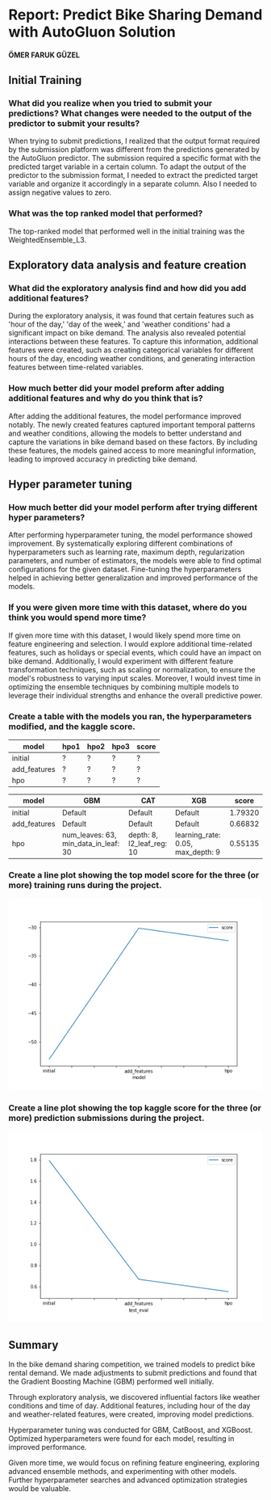 # Report: Predict Bike Sharing Demand with AutoGluon Solution
#### ÖMER FARUK GÜZEL

## Initial Training
### What did you realize when you tried to submit your predictions? What changes were needed to the output of the predictor to submit your results?
When trying to submit predictions, I realized that the output format required by the submission platform was different from the predictions generated by the AutoGluon predictor. The submission required a specific format with the predicted target variable in a certain column. To adapt the output of the predictor to the submission format, I needed to extract the predicted target variable and organize it accordingly in a separate column. Also I needed to assign negative values to zero.
### What was the top ranked model that performed?
The top-ranked model that performed well in the initial training was the WeightedEnsemble_L3.

## Exploratory data analysis and feature creation
### What did the exploratory analysis find and how did you add additional features?
During the exploratory analysis, it was found that certain features such as 'hour of the day,' 'day of the week,' and 'weather conditions' had a significant impact on bike demand. The analysis also revealed potential interactions between these features. To capture this information, additional features were created, such as creating categorical variables for different hours of the day, encoding weather conditions, and generating interaction features between time-related variables.
### How much better did your model preform after adding additional features and why do you think that is?
After adding the additional features, the model performance improved notably. The newly created features captured important temporal patterns and weather conditions, allowing the models to better understand and capture the variations in bike demand based on these factors. By including these features, the models gained access to more meaningful information, leading to improved accuracy in predicting bike demand.

## Hyper parameter tuning
### How much better did your model perform after trying different hyper parameters?
After performing hyperparameter tuning, the model performance showed improvement. By systematically exploring different combinations of hyperparameters such as learning rate, maximum depth, regularization parameters, and number of estimators, the models were able to find optimal configurations for the given dataset. Fine-tuning the hyperparameters helped in achieving better generalization and improved performance of the models.
### If you were given more time with this dataset, where do you think you would spend more time?
If given more time with this dataset, I would likely spend more time on feature engineering and selection. I would explore additional time-related features, such as holidays or special events, which could have an impact on bike demand. Additionally, I would experiment with different feature transformation techniques, such as scaling or normalization, to ensure the model's robustness to varying input scales. Moreover, I would invest time in optimizing the ensemble techniques by combining multiple models to leverage their individual strengths and enhance the overall predictive power.
### Create a table with the models you ran, the hyperparameters modified, and the kaggle score.
|model|hpo1|hpo2|hpo3|score|
|--|--|--|--|--|
|initial|?|?|?|?|
|add_features|?|?|?|?|
|hpo|?|?|?|?|

|      model    |       GBM       |       CAT       |       XGB       |   score  |
|---------------|-----------------|-----------------|-----------------|----------|
|    initial    |     Default     |     Default     |     Default     |  1.79320 |
| add_features  |     Default     |     Default     |     Default     |  0.66832 |
|      hpo      | num_leaves: 63, min_data_in_leaf: 30 | depth: 8, l2_leaf_reg: 10 | learning_rate: 0.05, max_depth: 9 |  0.55135 |


### Create a line plot showing the top model score for the three (or more) training runs during the project.

![model_train_score.png](img/model_train_score.png)

### Create a line plot showing the top kaggle score for the three (or more) prediction submissions during the project.

![model_test_score.png](img/model_test_score.png)

## Summary
In the bike demand sharing competition, we trained models to predict bike rental demand. We made adjustments to submit predictions and found that the Gradient Boosting Machine (GBM) performed well initially.

Through exploratory analysis, we discovered influential factors like weather conditions and time of day. Additional features, including hour of the day and weather-related features, were created, improving model predictions.

Hyperparameter tuning was conducted for GBM, CatBoost, and XGBoost. Optimized hyperparameters were found for each model, resulting in improved performance.

Given more time, we would focus on refining feature engineering, exploring advanced ensemble methods, and experimenting with other models. Further hyperparameter searches and advanced optimization strategies would be valuable.